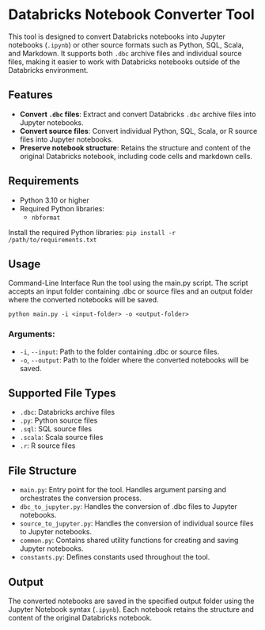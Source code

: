 # Databricks Notebook Converter Tool

This tool is designed to convert Databricks notebooks into Jupyter notebooks (`.ipynb`) or other source formats such as Python, SQL, Scala, and Markdown. It supports both `.dbc` archive files and individual source files, making it easier to work with Databricks notebooks outside of the Databricks environment.

## Features

- **Convert `.dbc` files**: Extract and convert Databricks `.dbc` archive files into Jupyter notebooks.
- **Convert source files**: Convert individual Python, SQL, Scala, or R source files into Jupyter notebooks.
- **Preserve notebook structure**: Retains the structure and content of the original Databricks notebook, including code cells and markdown cells.

## Requirements

- Python 3.10 or higher
- Required Python libraries:
  - `nbformat`

Install the required Python libraries:
`pip install -r /path/to/requirements.txt`

## Usage
Command-Line Interface
Run the tool using the main.py script. The script accepts an input folder containing .dbc or source files and an output folder where the converted notebooks will be saved.

`python main.py -i <input-folder> -o <output-folder>`

### Arguments:
- `-i`, `--input`: Path to the folder containing .dbc or source files.
- `-o`, `--output`: Path to the folder where the converted notebooks will be saved.

## Supported File Types
- `.dbc`: Databricks archive files
- `.py`: Python source files
- `.sql`: SQL source files
- `.scala`: Scala source files
- `.r`: R source files

## File Structure
- `main.py`: Entry point for the tool. Handles argument parsing and orchestrates the conversion process.
- `dbc_to_jupyter.py`: Handles the conversion of .dbc files to Jupyter notebooks.
- `source_to_jupyter.py`: Handles the conversion of individual source files to Jupyter notebooks.
- `common.py`: Contains shared utility functions for creating and saving Jupyter notebooks.
- `constants.py`: Defines constants used throughout the tool.

## Output
The converted notebooks are saved in the specified output folder using the Jupyter Notebook syntax (`.ipynb`). Each notebook retains the structure and content of the original Databricks notebook.